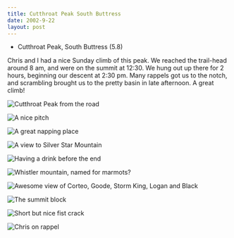 ```yaml
---
title: Cutthroat Peak South Buttress
date: 2002-9-22
layout: post
---
```


* Cutthroat Peak, South Buttress (5.8)

Chris and I had a nice Sunday climb of this
peak. We reached the trail-head around 8 am, and were on the summit at
12:30. We hung out up there for 2 hours, beginning our descent at 2:30
pm. Many rappels got us to the notch, and scrambling brought us to the
pretty basin in late afternoon. A great climb!


![Cutthroat Peak from the road](images/articles/trips/2002/fromrd.jpg)

![A nice pitch](images/articles/trips/2002/nicepitch.jpg)

![A great napping place](images/articles/trips/2002/flatarea.jpg)

![A view to Silver Star Mountain](images/articles/trips/2002/dasilver.jpg)

![Having a drink before the end](images/articles/trips/2002/cutmedrink.jpg)

![Whistler mountain, named for marmots?](images/articles/trips/2002/whistler.jpg)

![Awesome view of Corteo, Goode, Storm King, Logan and Black](images/articles/trips/2002/viewsouth.jpg)

![The summit block](images/articles/trips/2002/sumtblock.jpg)

![Short but nice fist crack](images/articles/trips/2002/finalbit.jpg)

![Chris on rappel](images/articles/trips/2002/chrisrap.jpg)

